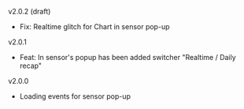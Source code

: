 v2.0.2 (draft)
- Fix: Realtime glitch for Chart in sensor pop-up

v2.0.1
- Feat: In sensor's popup has been added switcher "Realtime / Daily recap"

v2.0.0
- Loading events for sensor pop-up